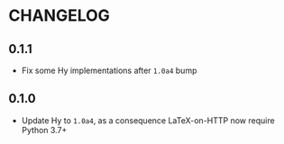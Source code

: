 # CHANGELOG

## 0.1.1

* Fix some Hy implementations after `1.0a4` bump 

## 0.1.0

* Update Hy to `1.0a4`, as a consequence LaTeX-on-HTTP now require Python 3.7+
